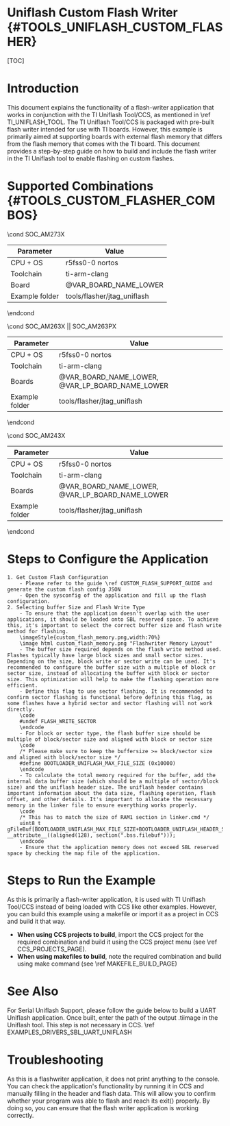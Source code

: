 # Uniflash Custom Flash Writer {#TOOLS_UNIFLASH_CUSTOM_FLASHER}

[TOC]

# Introduction

This document explains the functionality of a flash-writer application that works in conjunction with the TI Uniflash Tool/CCS, as mentioned in \ref TI_UNIFLASH_TOOL. The TI Uniflash Tool/CCS is packaged with pre-built flash writer intended for use with TI boards. However, this example is primarily aimed at supporting boards with external flash memory that differs from the flash memory that comes with the TI board. This document provides a step-by-step guide on how to build and include the flash writer in the TI Uniflash tool to enable flashing on custom flashes.

# Supported Combinations {#TOOLS_CUSTOM_FLASHER_COMBOS}

\cond SOC_AM273X

 Parameter      | Value
 ---------------|-----------
 CPU + OS       | r5fss0-0 nortos
 Toolchain      | ti-arm-clang
 Board          | @VAR_BOARD_NAME_LOWER
 Example folder | tools/flasher/jtag_uniflash

\endcond

\cond SOC_AM263X || SOC_AM263PX

 Parameter      | Value
 ---------------|-----------
 CPU + OS       | r5fss0-0 nortos
 Toolchain      | ti-arm-clang
 Boards         | @VAR_BOARD_NAME_LOWER, @VAR_LP_BOARD_NAME_LOWER
 Example folder | tools/flasher/jtag_uniflash

\endcond

\cond SOC_AM243X

 Parameter      | Value
 ---------------|-----------
 CPU + OS       | r5fss0-0 nortos
 Toolchain      | ti-arm-clang
 Boards         | @VAR_BOARD_NAME_LOWER, @VAR_LP_BOARD_NAME_LOWER
 Example folder | tools/flasher/jtag_uniflash

\endcond

# Steps to Configure the Application
    1. Get Custom Flash Configuration
        - Please refer to the guide \ref CUSTOM_FLASH_SUPPORT_GUIDE and generate the custom flash config JSON
        - Open the sysconfig of the application and fill up the flash configuration.
    2. Selecting buffer Size and Flash Write Type
        - To ensure that the application doesn't overlap with the user applications, it should be loaded onto SBL reserved space. To achieve this, it's important to select the correct buffer size and flash write method for flashing.
        \imageStyle{custom_flash_memory.png,width:70%}
        \image html custom_flash_memory.png "Flashwriter Memory Layout"
        - The buffer size required depends on the flash write method used. Flashes typically have large block sizes and small sector sizes. Depending on the size, block write or sector write can be used. It's recommended to configure the buffer size with a multiple of block or sector size, instead of allocating the buffer with block or sector size. This optimization will help to make the flashing operation more efficient.
        - Define this flag to use sector flashing. It is recommended to confirm sector flashing is functional before defining this flag, as some flashes have a hybrid sector and sector flashing will not work directly.
        \code
        #undef FLASH_WRITE_SECTOR
        \endcode
        - For block or sector type, the flash buffer size should be multiple of block/sector size and aligned with block or sector size
        \code
        /* Please make sure to keep the buffersize >= block/sector size and aligned with block/sector size */
        #define BOOTLOADER_UNIFLASH_MAX_FILE_SIZE (0x10000)
        \endcode
        - To calculate the total memory required for the buffer, add the internal data buffer size (which should be a multiple of sector/block size) and the uniflash header size. The uniflash header contains important information about the data size, flashing operation, flash offset, and other details. It's important to allocate the necessary memory in the linker file to ensure everything works properly.
        \code
        /* This has to match the size of RAM1 section in linker.cmd */
        uint8_t gFileBuf[BOOTLOADER_UNIFLASH_MAX_FILE_SIZE+BOOTLOADER_UNIFLASH_HEADER_SIZE] __attribute__((aligned(128), section(".bss.filebuf")));
        \endcode
        - Ensure that the application memory does not exceed SBL reserved space by checking the map file of the application.


# Steps to Run the Example

As this is primarily a flash-writer application, it is used with TI Uniflash Tool/CCS instead of being loaded with CCS like other examples. However, you can build this example using a makefile or import it as a project in CCS and build it that way.

- **When using CCS projects to build**, import the CCS project for the required combination
  and build it using the CCS project menu (see \ref CCS_PROJECTS_PAGE).
- **When using makefiles to build**, note the required combination and build using
  make command (see \ref MAKEFILE_BUILD_PAGE)

# See Also

For Serial Uniflash Support, please follow the guide below to build a UART Uniflash application. Once built, enter the path of the output .tiimage in the Uniflash tool. This step is not necessary in CCS.
\ref EXAMPLES_DRIVERS_SBL_UART_UNIFLASH

# Troubleshooting

As this is a flashwriter application, it does not print anything to the console. You can check the application's functionality by running it in CCS and manually filling in the header and flash data. This will allow you to confirm whether your program was able to flash and reach its exit() properly. By doing so, you can ensure that the flash writer application is working correctly.
